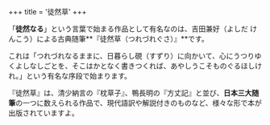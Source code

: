 +++
title = '徒然草'
+++


「**徒然なる**」という言葉で始まる作品として有名なのは、吉田兼好（よしだ けんこう）による古典随筆**『徒然草（つれづれぐさ）』**です。

これは「つれづれなるままに、日暮らし硯（すずり）に向かいて、心にうつりゆくよしなしごとを、そこはかとなく書きつくれば、あやしうこそものぐるほしけれ。」という有名な序段で始まります。

『徒然草』は、清少納言の『枕草子』、鴨長明の『方丈記』と並び、**日本三大随筆**の一つに数えられる作品で、現代語訳や解説付きのものなど、様々な形で本が出版されていますよ。